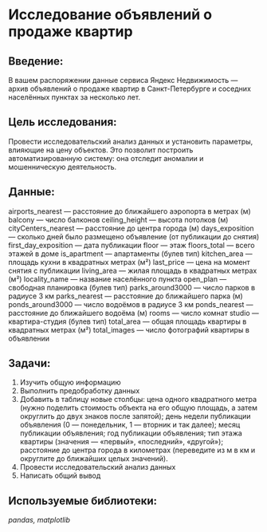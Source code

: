 # Исследование объявлений о продаже квартир
## Введение:
В вашем распоряжении данные сервиса Яндекс Недвижимость — архив объявлений о продаже квартир в Санкт-Петербурге и соседних населённых пунктах за несколько лет.
## Цель исследования:
Провести исследовательский анализ данных и установить параметры, влияющие на цену объектов. Это позволит построить автоматизированную систему: она отследит аномалии и мошенническую деятельность.
## Данные:

 airports_nearest — расстояние до ближайшего аэропорта в метрах (м)
balcony — число балконов
ceiling_height — высота потолков (м)
cityCenters_nearest — расстояние до центра города (м)
days_exposition — сколько дней было размещено объявление (от публикации до снятия)
first_day_exposition — дата публикации
floor — этаж
floors_total — всего этажей в доме
is_apartment — апартаменты (булев тип)
kitchen_area — площадь кухни в квадратных метрах (м²)
last_price — цена на момент снятия с публикации
living_area — жилая площадь в квадратных метрах (м²)
locality_name — название населённого пункта
open_plan — свободная планировка (булев тип)
parks_around3000 — число парков в радиусе 3 км
parks_nearest — расстояние до ближайшего парка (м)
ponds_around3000 — число водоёмов в радиусе 3 км
ponds_nearest — расстояние до ближайшего водоёма (м)
rooms — число комнат
studio — квартира-студия (булев тип)
total_area — общая площадь квартиры в квадратных метрах (м²)
total_images — число фотографий квартиры в объявлении
  
## Задачи:
1. Изучить общую информацию
2. Выполнить предобработку данных
3. Добавить в таблицу новые столбцы:
  цена одного квадратного метра (нужно поделить стоимость объекта на его общую площадь, а затем округлить до двух знаков после запятой);
  день недели публикации объявления (0 — понедельник, 1 — вторник и так далее);
  месяц публикации объявления;
  год публикации объявления;
  тип этажа квартиры (значения — «‎первый», «последний», «другой»);
  расстояние до центра города в километрах (переведите из м в км и округлите до ближайших целых значений).
4. Провести исследовательский анализ данных
5. Написать общий вывод

## Используемые библиотеки:
  *pandas, matplotlib*


